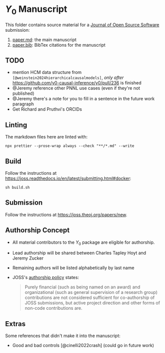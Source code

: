 # $Y_0$ Manuscript

This folder contains source material for a
[Journal of Open Source Software](https://joss.theoj.org/) submission:

1. [paper.md](paper.md): the main manuscript
2. [paper.bib](paper.bib): BibTex citations for the manuscript

## TODO

- mention HCM data structure from `[@weinstein2024hierarchicalcausalmodels]`,
  _only after_ https://github.com/y0-causal-inference/y0/pull/236 is finished
- @Jeremy reference other PNNL use cases (even if they're not published)
- @Jeremy there's a note for you to fill in a sentence in the future work
  paragraph
- Get Richard and Pruthvi's ORCIDs

## Linting

The markdown files here are linted with:

```shell
npx prettier --prose-wrap always --check "**/*.md" --write
```

## Build

Follow the instructions at
https://joss.readthedocs.io/en/latest/submitting.html#docker:

```shell
sh build.sh
```

## Submission

Follow the instructions at https://joss.theoj.org/papers/new.

## Authorship Concept

- All material contributors to the $Y_0$ package are eligible for authorship.
- Lead authorship will be shared between Charles Tapley Hoyt and Jeremy Zucker
- Remaining authors will be listed alphabetically by last name
- JOSS's
  [authorship policy](https://joss.readthedocs.io/en/latest/submitting.html#authorship)
  states:

  > Purely financial (such as being named on an award) and organizational (such
  > as general supervision of a research group) contributions are not considered
  > sufficient for co-authorship of JOSS submissions, but active project
  > direction and other forms of non-code contributions are.

## Extras

Some references that didn't make it into the manuscript:

- Good and bad controls [@cinelli2022crash] (could go in future work)
